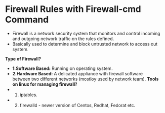 # Firewall Rules with Firewall-cmd Command

- Firewall is a network security system that monitors and control incoming and outgoing network traffic on the rules defined.
- Basically used to determine and block untrusted network to access out system.

**Type of Firewall?**
  - **1.Software Based:** Running on operating system.
  - **2.Hardware Based:** A delicated appliance with firewall software between two different networks (mostloy used by network team).
**Tools on linux for managing firewall?**
  - 1. iptables.
  - 2. firewalld - newer version of Centos, Redhat, Fedorat etc.